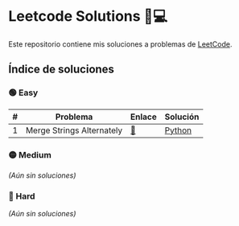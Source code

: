 # Leetcode Solutions 🧠💻

Este repositorio contiene mis soluciones a problemas de [LeetCode](https://leetcode.com/).

## Índice de soluciones

### 🟢 Easy

| # | Problema | Enlace | Solución |
|---|----------|--------|----------|
| 1 | Merge Strings Alternately | [🔗](https://leetcode.com/problems/merge-strings-alternately/) | [Python](easy/easy_001_merge_strings_alternaty.py) |

### 🟡 Medium

_(Aún sin soluciones)_

### 🔴 Hard

_(Aún sin soluciones)_
